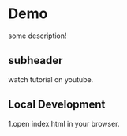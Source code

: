 # Demo

some description!

## subheader

watch tutorial on youtube.

## Local Development

1.open index.html in your browser.

